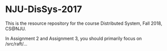 # NJU-DisSys-2017
This is the resource repository for the course Distributed System, Fall 2018, CS@NJU.

In Assignment 2 and Assignment 3, you should primarily focus on /src/raft/...
